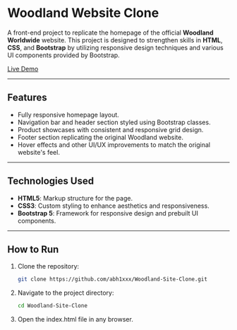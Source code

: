 # Woodland Website Clone

A front-end project to replicate the homepage of the official **Woodland Worldwide** website. This project is designed to strengthen skills in **HTML**, **CSS**, and **Bootstrap** by utilizing responsive design techniques and various UI components provided by Bootstrap. 

[Live Demo](https://abh1xxx.github.io/Woodland-Site-Clone/)

---

## Features

- Fully responsive homepage layout.
- Navigation bar and header section styled using Bootstrap classes.
- Product showcases with consistent and responsive grid design.
- Footer section replicating the original Woodland website.
- Hover effects and other UI/UX improvements to match the original website's feel.

---

## Technologies Used

- **HTML5**: Markup structure for the page.
- **CSS3**: Custom styling to enhance aesthetics and responsiveness.
- **Bootstrap 5**: Framework for responsive design and prebuilt UI components.

---


## How to Run

1. Clone the repository:
   ```bash
   git clone https://github.com/abh1xxx/Woodland-Site-Clone.git

2. Navigate to the project directory:
   ```bash
   cd Woodland-Site-Clone

3. Open the index.html file in any browser.
